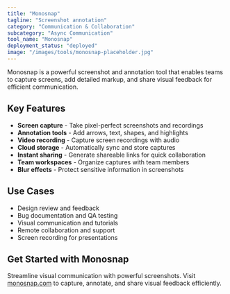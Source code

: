 ```yaml
---
title: "Monosnap"
tagline: "Screenshot annotation"
category: "Communication & Collaboration"
subcategory: "Async Communication"
tool_name: "Monosnap"
deployment_status: "deployed"
image: "/images/tools/monosnap-placeholder.jpg"
---
```

Monosnap is a powerful screenshot and annotation tool that enables teams to capture screens, add detailed markup, and share visual feedback for efficient communication.

## Key Features

- **Screen capture** - Take pixel-perfect screenshots and recordings
- **Annotation tools** - Add arrows, text, shapes, and highlights
- **Video recording** - Capture screen recordings with audio
- **Cloud storage** - Automatically sync and store captures
- **Instant sharing** - Generate shareable links for quick collaboration
- **Team workspaces** - Organize captures with team members
- **Blur effects** - Protect sensitive information in screenshots

## Use Cases

- Design review and feedback
- Bug documentation and QA testing
- Visual communication and tutorials
- Remote collaboration and support
- Screen recording for presentations

## Get Started with Monosnap

Streamline visual communication with powerful screenshots. Visit [monosnap.com](https://monosnap.com) to capture, annotate, and share visual feedback efficiently.